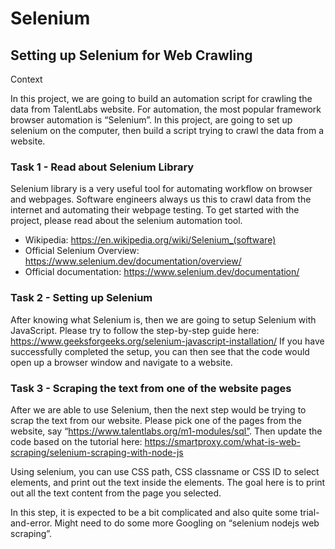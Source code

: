 # Selenium

## Setting up Selenium for Web Crawling

Context

In this project, we are going to build an automation script for crawling the data from TalentLabs website.
For automation, the most popular framework browser automation is “Selenium”. In this project, are going to set up selenium on the computer, then build a script trying to crawl the data from a website.

### Task 1 - Read about Selenium Library

Selenium library is a very useful tool for automating workflow on browser and webpages. Software engineers always us this to crawl data from the internet and automating their webpage testing. To get started with the project, please read about the selenium automation tool.

- Wikipedia: https://en.wikipedia.org/wiki/Selenium_(software)
- Official Selenium Overview: https://www.selenium.dev/documentation/overview/
- Official documentation: https://www.selenium.dev/documentation/

### Task 2 - Setting up Selenium

After knowing what Selenium is, then we are going to setup Selenium with JavaScript. Please try to follow the step-by-step guide here:
https://www.geeksforgeeks.org/selenium-javascript-installation/
If you have successfully completed the setup, you can then see that the code would open up a browser window and navigate to a website.


### Task 3 - Scraping the text from one of the website pages

After we are able to use Selenium, then the next step would be trying to scrap the text from our website.
Please pick one of the pages from the website, say “https://www.talentlabs.org/m1-modules/sql”. Then update the code based on the tutorial here:
https://smartproxy.com/what-is-web-scraping/selenium-scraping-with-node-js

Using selenium, you can use CSS path, CSS classname or CSS ID to select elements, and print out the text inside the elements. The goal here is to print out all the text content from the page you selected.

In this step, it is expected to be a bit complicated and also quite some trial-and-error. Might need to do some more Googling on “selenium nodejs web scraping”.

